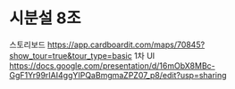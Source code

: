 # 시분설 8조

스토리보드 https://app.cardboardit.com/maps/70845?show_tour=true&tour_type=basic
1차 UI https://docs.google.com/presentation/d/16mObX8MBc-GgF1Yr99rIAI4ggYIPQaBmgmaZPZ07_p8/edit?usp=sharing

